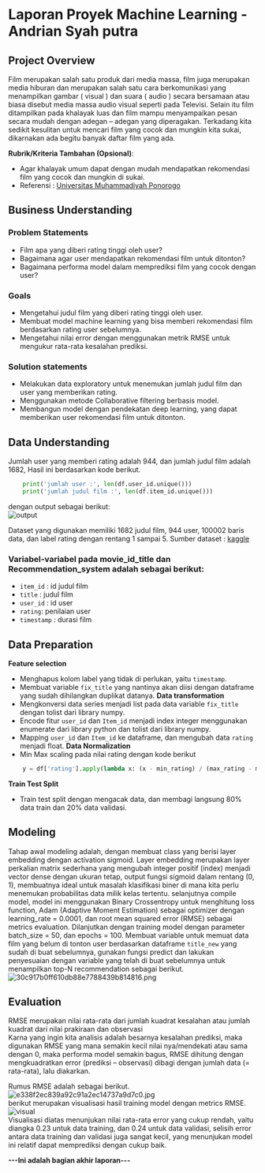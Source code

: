 # Laporan Proyek Machine Learning - Andrian Syah putra
 
## Project Overview
Film merupakan salah satu produk dari media massa, film juga merupakan media hiburan dan merupakan salah satu cara berkomunikasi yang menampilkan gambar ( visual ) dan suara ( audio ) secara bersamaan atau biasa disebut media massa audio visual seperti pada Televisi. Selain itu film ditampilkan pada khalayak luas dan film mampu menyampaikan pesan secara mudah dengan adegan – adegan yang diperagakan. Terkadang kita sedikit kesulitan untuk mencari film yang cocok dan mungkin kita sukai, dikarnakan ada begitu banyak daftar film yang ada.
 
**Rubrik/Kriteria Tambahan (Opsional)**:
- Agar khalayak umum dapat dengan mudah mendapatkan rekomendasi film yang cocok dan mungkin di sukai.
- Referensi : [Universitas Muhammadiyah Ponorogo](http://eprints.umpo.ac.id/4237/2/BAB%20I.pdf#:~:text=A.%20Latar%20Belakang%20Masalah%20Film%20merupakan%20salah%20satu,dan%20merupakan%20salah%20satu%20cara%20berkomunikasi%20yang%20menampilkan) 
 
## Business Understanding
 
### Problem Statements
- Film apa yang diberi rating tinggi oleh user?
- Bagaimana agar user mendapatkan rekomendasi film untuk ditonton?
- Bagaimana performa model dalam memprediksi film yang cocok dengan user?

### Goals
- Mengetahui judul film yang diberi rating tinggi oleh user.
- Membuat model machine learning yang bisa memberi rekomendasi film berdasarkan rating user sebelumnya.
- Mengetahui nilai error dengan menggunakan metrik RMSE untuk mengukur rata-rata kesalahan prediksi.
 
### Solution statements
- Melakukan data exploratory untuk menemukan jumlah judul film dan user yang memberikan rating.
- Menggunakan metode Collaborative filtering berbasis model.
- Membangun model dengan pendekatan deep learning, yang dapat memberikan user rekomendasi film untuk ditonton.
 
## Data Understanding
Jumlah user yang memberi rating adalah 944, dan jumlah judul film adalah 1682, Hasil ini berdasarkan kode berikut.
```python 
    print('jumlah user :', len(df.user_id.unique()))
    print('jumlah judul film :', len(df.item_id.unique()))
```
dengan output sebagai berikut:
\
![output](https://zippyimage.com/images/2021/11/16/a914136721934a32c7dddc94eb9a7796.png)
 
Dataset yang digunakan memiliki 1682 judul film, 944 user, 100002 baris data, dan label rating dengan rentang 1 sampai 5.
Sumber dataset : [kaggle](https://www.kaggle.com/zeeshanmulla/recommendation-system-movie/code)
 
### Variabel-variabel pada movie_id_title dan Recommendation_system adalah sebagai berikut:
- `item_id` : id judul film
- `title` : judul film
- `user_id` : id user
- `rating`: penilaian user
- `timestamp` : durasi film
 
## Data Preparation

**Feature selection**
- Menghapus kolom label yang tidak di perlukan, yaitu `timestamp`.
- Membuat variable `fix_title` yang nantinya akan diisi dengan dataframe yang sudah dihilangkan duplikat datanya.
**Data transformation**
- Mengkonversi data series menjadi list pada data variable `fix_title` dengan tolist dari library numpy.
- Encode fitur `user_id` dan `Item_id` menjadi index integer menggunakan enumerate dari library python dan tolist dari library numpy.
- Mapping `user_id` dan `Item_id` ke dataframe, dan mengubah data `rating` menjadi float.
**Data Normalization**
- Min Max scaling pada nilai rating dengan kode berikut
```python
    y = df['rating'].apply(lambda x: (x - min_rating) / (max_rating - min_rating)).values
```
**Train Test Split**
- Train test split dengan mengacak data, dan membagi langsung 80% data train dan 20% data validasi.
 
## Modeling
Tahap awal modeling adalah, dengan membuat class yang berisi layer embedding dengan activation sigmoid. Layer embedding merupakan layer perkalian matrix sederhana yang mengubah integer positif (index) menjadi vector dense dengan ukuran tetap, output fungsi sigmoid dalam rentang (0, 1), membuatnya ideal untuk masalah klasifikasi biner di mana kita perlu menemukan probabilitas data milik kelas tertentu.
selanjutnya compile model, model ini menggunakan Binary Crossentropy untuk menghitung loss function, Adam (Adaptive Moment Estimation) sebagai optimizer dengan learning_rate = 0.0001, dan root mean squared error (RMSE) sebagai metrics evaluation. Dilanjutkan dengan training model dengan parameter batch_size = 50, dan epochs = 100. Membuat variable untuk memuat data film yang belum di tonton user berdasarkan dataframe `title_new` yang sudah di buat sebelumnya, gunakan fungsi predict dan lakukan penyesuaian dengan variable yang telah di buat sebelumnya untuk menampilkan top-N recommendation sebagai berikut.
\
![30c917b0ff610db88e7788439b814816.png](https://zippyimage.com/images/2021/11/19/30c917b0ff610db88e7788439b814816.png)

## Evaluation

RMSE merupakan nilai rata-rata dari jumlah kuadrat kesalahan atau jumlah kuadrat dari nilai prakiraan dan observasi                           
Karna yang ingin kita analisis adalah besarnya kesalahan prediksi, maka digunakan RMSE yang mana semakin kecil nilai nya/mendekati atau sama dengan 0, maka performa model semakin bagus, RMSE dihitung dengan mengkuadratkan error (prediksi – observasi) dibagi dengan jumlah data (= rata-rata), lalu diakarkan.    

Rumus RMSE adalah sebagai berikut.
\
![e338f2ec839a92c91a2ec14737a9d7c0.jpg](https://zippyimage.com/images/2021/11/19/e338f2ec839a92c91a2ec14737a9d7c0.jpg)
\
berikut merupakan visualisasi hasil training model dengan metrics RMSE.
\
![visual](https://zippyimage.com/images/2021/11/16/fac426f1f73243b98c9015c4993a5fc3.png)
\
Visualisasi diatas menunjukan nilai rata-rata error yang cukup rendah, yaitu diangka 0.23 untuk data training, dan 0.24 untuk data validasi, selisih error antara data training dan validasi juga sangat kecil, yang menunjukan model ini relatif dapat memprediksi dengan cukup baik.
 
**---Ini adalah bagian akhir laporan---**


                                

                              
 

